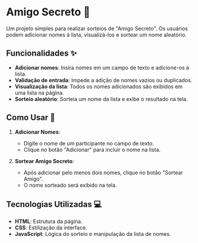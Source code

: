 # Amigo Secreto 🎁

Um projeto simples para realizar sorteios de "Amigo Secreto". Os usuários podem adicionar nomes à lista, visualizá-los e sortear um nome aleatório.

## Funcionalidades ✨

- **Adicionar nomes**: Insira nomes em um campo de texto e adicione-os à lista.
- **Validação de entrada**: Impede a adição de nomes vazios ou duplicados.
- **Visualização da lista**: Todos os nomes adicionados são exibidos em uma lista na página.
- **Sorteio aleatório**: Sorteia um nome da lista e exibe o resultado na tela.

## Como Usar 🚀

1. **Adicionar Nomes**:
   - Digite o nome de um participante no campo de texto.
   - Clique no botão "Adicionar" para incluir o nome na lista.

2. **Sortear Amigo Secreto**:
   - Após adicionar pelo menos dois nomes, clique no botão "Sortear Amigo".
   - O nome sorteado será exibido na tela.

## Tecnologias Utilizadas 💻

- **HTML**: Estrutura da página.
- **CSS**: Estilização da interface.
- **JavaScript**: Lógica do sorteio e manipulação da lista de nomes.
